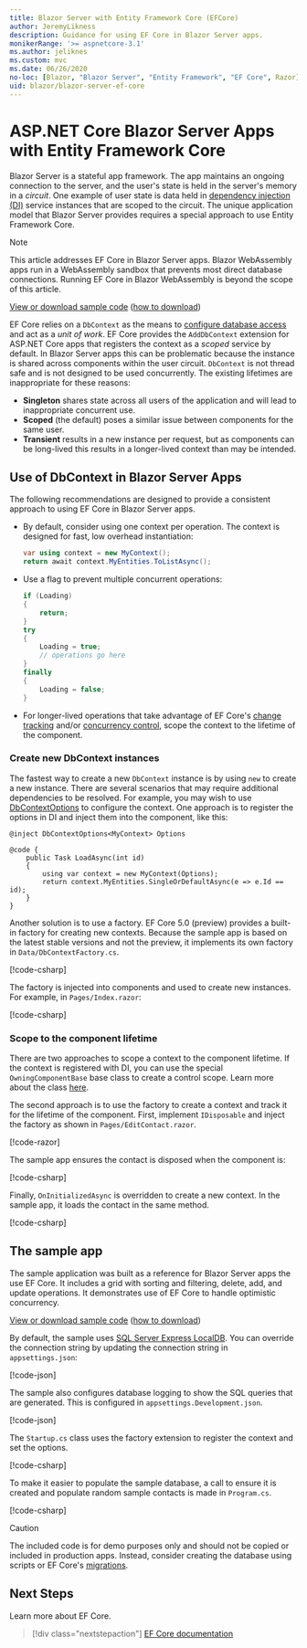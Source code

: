 ```yaml
---
title: Blazor Server with Entity Framework Core (EFCore)
author: JeremyLikness
description: Guidance for using EF Core in Blazor Server apps.
monikerRange: '>= aspnetcore-3.1'
ms.author: jeliknes
ms.custom: mvc
ms.date: 06/26/2020
no-loc: [Blazor, "Blazor Server", "Entity Framework", "EF Core", Razor]
uid: blazor/blazor-server-ef-core
---
```

# ASP.NET Core Blazor Server Apps with Entity Framework Core

Blazor Server is a stateful app framework. The app maintains an ongoing connection to the server, and the user's state is held in the server's memory in a *circuit*. One example of user state is data held in [dependency injection (DI)](xref:fundamentals/dependency-injection) service instances that are scoped to the circuit. The unique application model that Blazor Server provides requires a special approach to use Entity Framework Core. 

> [!NOTE]
> This article addresses EF Core in Blazor Server apps. Blazor WebAssembly apps run in a WebAssembly sandbox that prevents most direct database connections. Running EF Core in Blazor WebAssembly is beyond the scope of this article.

[View or download sample code](https://github.com/dotnet/AspNetCore.Docs/tree/master/aspnetcore/blazor/common/samples/3.x/BlazorServerEFCoreSample) ([how to download](xref:index#how-to-download-a-sample))

EF Core relies on a `DbContext` as the means to [configure database access](https://docs.microsoft.com/ef/core/miscellaneous/configuring-dbcontext) and act as a _unit of work_. EF Core provides the `AddDbContext` extension for ASP.NET Core apps that registers the context as a _scoped_ service by default. In Blazor Server apps this can be problematic because the instance is shared across components within the user circuit. `DbContext` is not thread safe and is not designed to be used concurrently. The existing lifetimes are inappropriate for these reasons:

* **Singleton** shares state across all users of the application and will lead to inappropriate concurrent use.
* **Scoped** (the default) poses a similar issue between components for the same user.
* **Transient** results in a new instance per request, but as components can be long-lived this results in a longer-lived context than may be intended.

## Use of DbContext in Blazor Server Apps

The following recommendations are designed to provide a consistent approach to using EF Core in Blazor Server apps. 

* By default, consider using one context per operation. The context is designed for fast, low overhead instantiation:

    ```csharp
    var using context = new MyContext();
    return await context.MyEntities.ToListAsync();
    ```
* Use a flag to prevent multiple concurrent operations:

    ```csharp
    if (Loading)
    {
        return;
    }
    try 
    {
        Loading = true;
        // operations go here
    }
    finally 
    {
        Loading = false;
    }
    ```
* For longer-lived operations that take advantage of EF Core's [change tracking](https://docs.microsoft.com/ef/core/querying/tracking) and/or [concurrency control](https://docs.microsoft.com/ef/core/saving/concurrency), scope the context to the lifetime of the component.

### Create new DbContext instances

The fastest way to create a new `DbContext` instance is by using `new` to create a new instance. There are several scenarios that may require additional dependencies to be resolved. For example, you may wish to use [DbContextOptions](https://docs.microsoft.com/ef/core/miscellaneous/configuring-dbcontext#configuring-dbcontextoptions) to configure the context. One approach is to register the options in DI and inject them into the component, like this:

```razor
@inject DbContextOptions<MyContext> Options

@code {
    public Task LoadAsync(int id)
    {
        using var context = new MyContext(Options);
        return context.MyEntities.SingleOrDefaultAsync(e => e.Id == id);
    }
}
```

Another solution is to use a factory. EF Core 5.0 (preview) provides a built-in factory for creating new contexts. Because the sample app is based on the latest stable versions and not the preview, it implements its own factory in `Data/DbContextFactory.cs`. 

[!code-csharp[](./common/samples/3.x/BlazorServerEFCoreSample/BlazorServerDbContextExample/Data/DbContextFactory.cs)]

The factory is injected into components and used to create new instances. For example, in `Pages/Index.razor`:

[!code-csharp[](./common/samples/3.x/BlazorServerEFCoreSample/BlazorServerDbContextExample/Pages/Index.razor?range=199-212)]

### Scope to the component lifetime

There are two approaches to scope a context to the component lifetime. If the context is registered with DI, you can use the special `OwningComponentBase` base class to create a control scope. Learn more about the class [here](https://docs.microsoft.com/dotnet/api/microsoft.aspnetcore.components.owningcomponentbase-1).

The second approach is to use the factory to create a context and track it for the lifetime of the component. First, implement `IDisposable` and inject the factory as shown in `Pages/EditContact.razor`.

[!code-razor[](./common/samples/3.x/BlazorServerEFCoreSample/BlazorServerDbContextExample/Pages/EditContact.razor?range=5-7)]

The sample app ensures the contact is disposed when the component is:

[!code-csharp[](./common/samples/3.x/BlazorServerEFCoreSample/BlazorServerDbContextExample/Pages/EditContact.razor?range=181-184)]

Finally, `OnInitializedAsync` is overridden to create a new context. In the sample app, it loads the contact in the same method.

[!code-csharp[](./common/samples/3.x/BlazorServerEFCoreSample/BlazorServerDbContextExample/Pages/EditContact.razor?range=89-104)]

## The sample app

The sample application was built as a reference for Blazor Server apps the use EF Core. It includes a grid with sorting and filtering, delete, add, and update operations. It demonstrates use of EF Core to handle optimistic concurrency.

[View or download sample code](https://github.com/dotnet/AspNetCore.Docs/tree/master/aspnetcore/blazor/common/samples/3.x/BlazorServerEFCoreSample) ([how to download](xref:index#how-to-download-a-sample))

By default, the sample uses [SQL Server Express LocalDB](https://docs.microsoft.com/sql/database-engine/configure-windows/sql-server-express-localdb). You can override the connection string by updating the connection string in `appsettings.json`:

[!code-json[](./common/samples/3.x/BlazorServerEFCoreSample/BlazorServerDbContextExample/appsettings.json?highlight=3)] 

The sample also configures database logging to show the SQL queries that are generated. This is configured in `appsettings.Development.json`. 

[!code-json[](./common/samples/3.x/BlazorServerEFCoreSample/BlazorServerDbContextExample/appsettings.Development.json?highlight=8)] 

The `Startup.cs` class uses the factory extension to register the context and set the options. 

[!code-csharp[](./common/samples/3.x/BlazorServerEFCoreSample/BlazorServerDbContextExample/Startup.cs?highlight=28-32)]

To make it easier to populate the sample database, a call to ensure it is created and populate random sample contacts is made in `Program.cs`. 

[!code-csharp[](./common/samples/3.x/BlazorServerEFCoreSample/BlazorServerDbContextExample/Program.cs?highlight=15-23)]

> [!CAUTION]
> The included code is for demo purposes only and should not be copied or included in production apps. Instead, consider creating the database using scripts or EF Core's [migrations](https://docs.microsoft.com/ef/core/managing-schemas/migrations/).

## Next Steps

Learn more about EF Core.

> [!div class="nextstepaction"]
> [EF Core documentation](https://docs.microsoft.com/ef/)